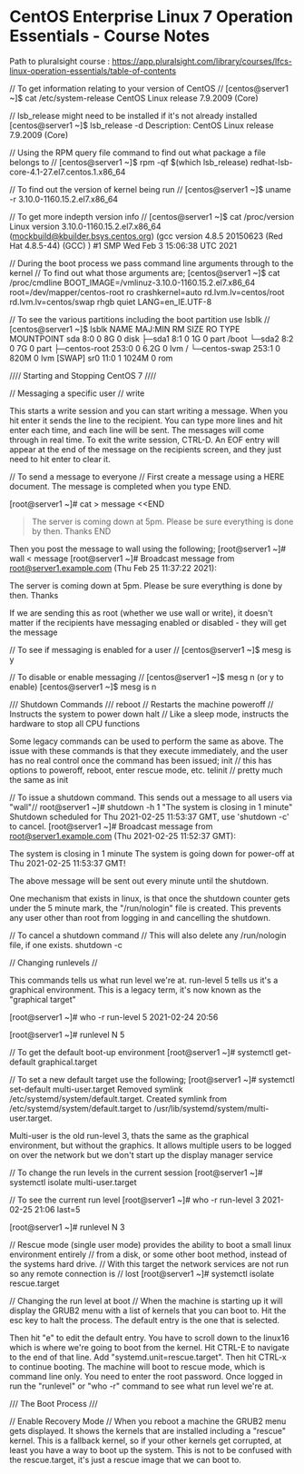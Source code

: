 # CentOS Enterprise Linux 7 Operation Essentials - Course Notes

Path to pluralsight course : https://app.pluralsight.com/library/courses/lfcs-linux-operation-essentials/table-of-contents


// To get information relating to your version of CentOS //
[centos@server1 ~]$ cat /etc/system-release
CentOS Linux release 7.9.2009 (Core)

// lsb_release might need to be installed if it's not already installed
[centos@server1 ~]$ lsb_release -d
Description:	CentOS Linux release 7.9.2009 (Core)

// Using the RPM query file command to find out what package a file belongs to //
[centos@server1 ~]$ rpm -qf $(which lsb_release)
redhat-lsb-core-4.1-27.el7.centos.1.x86_64

// To find out the version of kernel being run //
[centos@server1 ~]$ uname -r
3.10.0-1160.15.2.el7.x86_64

// To get more indepth version info //
[centos@server1 ~]$ cat /proc/version
Linux version 3.10.0-1160.15.2.el7.x86_64 (mockbuild@kbuilder.bsys.centos.org) (gcc version 4.8.5 20150623 (Red Hat 4.8.5-44) (GCC) ) #1 SMP Wed Feb 3 15:06:38 UTC 2021


// During the boot process we pass command line arguments through to the kernel
// To find out what those arguments are;
[centos@server1 ~]$ cat /proc/cmdline
BOOT_IMAGE=/vmlinuz-3.10.0-1160.15.2.el7.x86_64 root=/dev/mapper/centos-root ro crashkernel=auto rd.lvm.lv=centos/root rd.lvm.lv=centos/swap rhgb quiet LANG=en_IE.UTF-8

// To see the various partitions including the boot partition use lsblk //
[centos@server1 ~]$ lsblk
NAME            MAJ:MIN RM  SIZE RO TYPE MOUNTPOINT
sda               8:0    0    8G  0 disk
├─sda1            8:1    0    1G  0 part /boot
└─sda2            8:2    0    7G  0 part
  ├─centos-root 253:0    0  6.2G  0 lvm  /
  └─centos-swap 253:1    0  820M  0 lvm  [SWAP]
sr0              11:0    1 1024M  0 rom

//// Starting and Stopping CentOS 7 ////

// Messaging a specific user //
write <username>

This starts a write session and you can start writing a message.  When you hit
enter it sends the line to the recipient.  You can type more lines and hit enter
each time, and each line will be sent.  The messages will come through in real time.
To exit the write session, CTRL-D. An EOF entry will appear at the end of the message
on the recipients screen, and they just need to hit enter to clear it.

// To send a message to everyone //
First create a message using a HERE document. The message is completed when you type
END.

[root@server1 ~]# cat > message <<END
> The server is coming down at 5pm.
> Please be sure everything is done by then.  Thanks
> END

Then you post the message to wall using the following;
[root@server1 ~]# wall < message
[root@server1 ~]#
Broadcast message from root@server1.example.com (Thu Feb 25 11:37:22 2021):

The server is coming down at 5pm.
Please be sure everything is done by then.  Thanks

If we are sending this as root (whether we use wall or write), it doesn't matter
if the recipients have messaging enabled or disabled - they will get the message

// To see if messaging is enabled for a user //
[centos@server1 ~]$ mesg
is y

// To disable or enable messaging //
[centos@server1 ~]$ mesg n (or y to enable)
[centos@server1 ~]$ mesg
is n

/// Shutdown Commands ///
reboot // Restarts the machine
poweroff // Instructs the system to power down
halt // Like a sleep mode, instructs the hardware to stop all CPU functions

Some legacy commands can be used to perform the same as above.  The issue with
these commands is that they execute immediately, and the user has no real control
once the command has been issued;
init // this has options to poweroff, reboot, enter rescue mode, etc.
telinit // pretty much the same as init

// To issue a shutdown command. This sends out a message to all users via "wall"//
root@server1 ~]# shutdown -h 1 "The system is closing in 1 minute"
Shutdown scheduled for Thu 2021-02-25 11:53:37 GMT, use 'shutdown -c' to cancel.
[root@server1 ~]#
Broadcast message from root@server1.example.com (Thu 2021-02-25 11:52:37 GMT):

The system is closing in 1 minute
The system is going down for power-off at Thu 2021-02-25 11:53:37 GMT!

The above message will be sent out every minute until the shutdown.

One mechanism that exists in linux, is that once the shutdown counter gets under
the 5 minute mark, the "/run/nologin" file is created.  This prevents any user
other than root from logging in and cancelling the shutdown.

// To cancel a shutdown command //
This will also delete any /run/nologin file, if one exists.
shutdown -c

// Changing runlevels //

This commands tells us what run level we're at.  run-level 5 tells us it's a graphical environment.
This is a legacy term, it's now known as the "graphical target"

[root@server1 ~]# who -r
         run-level 5  2021-02-24 20:56

[root@server1 ~]# runlevel
N 5

// To get the default boot-up environment
[root@server1 ~]# systemctl get-default
graphical.target

// To set a new default target use the following;
[root@server1 ~]# systemctl set-default multi-user.target
Removed symlink /etc/systemd/system/default.target.
Created symlink from /etc/systemd/system/default.target to /usr/lib/systemd/system/multi-user.target.

Multi-user is the old run-level 3, thats the same as the graphical environment,
but without the graphics.  It allows multiple users to be logged on over the network but we don't
start up the display manager service

// To change the run levels in the current session
[root@server1 ~]# systemctl isolate multi-user.target

// To see the current run level
[root@server1 ~]# who -r
         run-level 3  2021-02-25 21:06                   last=5

[root@server1 ~]# runlevel
N 3

// Rescue mode (single user mode) provides the ability to boot a small linux environment entirely
// from a disk, or some other boot method, instead of the systems hard drive.
// With this target the network services are not run so any remote connection is
// lost
[root@server1 ~]# systemctl isolate rescue.target

// Changing the run level at boot //
When the machine is starting up it will display the GRUB2 menu with a list
of kernels that you can boot to.  Hit the esc key to halt the process.  The default
entry is the one that is selected.

Then hit "e" to edit the default entry.  You have to scroll down to the linux16
which is where we're going to boot from the kernel. Hit CTRL-E to navigate to the
end of that line.  Add "systemd.unit=rescue.target".  Then hit CTRL-x to continue
booting.  The machine will boot to rescue mode, which is command line only.  You
need to enter the root password.  Once logged in run the "runlevel" or "who -r"
command to see what run level we're at.

/// The Boot Process ///

// Enable Recovery Mode //
When you reboot a machine the GRUB2 menu gets displayed.  It shows the kernels
that are installed including a "rescue" kernel.  This is a fallback kernel, so if
your other kernels get corrupted, at least you have a way to boot up the system.
This is not to be confused with the rescue.target, it's just a rescue image that we
can boot to.
